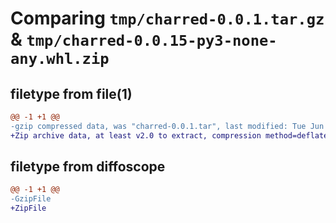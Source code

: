 # Comparing `tmp/charred-0.0.1.tar.gz` & `tmp/charred-0.0.15-py3-none-any.whl.zip`

## filetype from file(1)

```diff
@@ -1 +1 @@
-gzip compressed data, was "charred-0.0.1.tar", last modified: Tue Jun  6 17:41:11 2023, max compression
+Zip archive data, at least v2.0 to extract, compression method=deflate
```

## filetype from diffoscope

```diff
@@ -1 +1 @@
-GzipFile
+ZipFile
```

